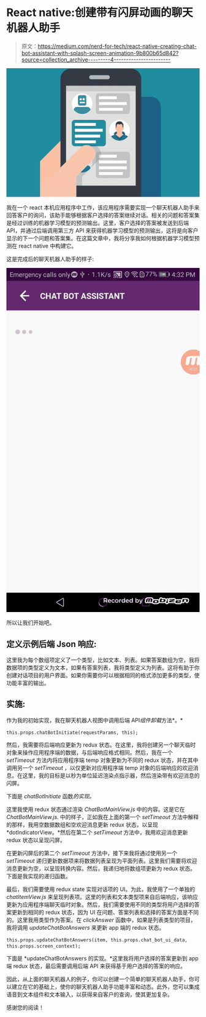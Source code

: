# React native:创建带有闪屏动画的聊天机器人助手

> 原文：<https://medium.com/nerd-for-tech/react-native-creating-chat-bot-assistant-with-splash-screen-animation-9b800b65d842?source=collection_archive---------4----------------------->

![](img/bc313da0b8fc594652098ad909169af4.png)

我在一个 react 本机应用程序中工作，该应用程序需要实现一个聊天机器人助手来回答客户的询问，该助手能够根据客户选择的答案继续对话。相关的问题和答案集是经过训练的机器学习模型的预测输出。这里，客户选择的答案被发送到后端 API，并通过后端调用第三方 API 来获得机器学习模型的预测输出，这将是向客户显示的下一个问题和答案集。在这篇文章中，我将分享我如何根据机器学习模型预测在 react native 中构建它。

这是完成后的聊天机器人助手的样子:

![](img/53ac0fff481a10115ffc3183d6f02e38.png)

所以让我们开始吧。

## 定义示例后端 Json 响应:

这里我为每个数组项定义了一个类型，比如文本、列表。如果答案数组为空，我将数据项的类型定义为文本，如果有答案列表，我将类型定义为列表。这将有助于你创建对话项目的用户界面。如果你需要你可以根据相同的格式添加更多的类型，使功能丰富的输出。

## 实施:

作为我的初始实现，我在聊天机器人视图中调用后端 API*组件卸载*方法*。*

```
this.props.chatBotInitiate(requestParams, this);
```

然后，我需要将后端响应更新为 redux 状态。在这里，我将创建另一个聊天临时对象来操作应用程序端的数据，与后端响应格式相同。然后，我在一个 *setTimeout* 方法内将应用程序端 temp 对象更新为不同的 redux 状态，并在其中调用另一个 *setTimeout* ，以仅更新对应用程序端 temp 对象的后端响应的欢迎消息。在这里，我的目标是以秒为单位延迟渲染点指示器，然后渲染带有欢迎消息的闪屏。

下面是 *chatBotInitiate* 函数*的实现。*

这里我使用 redux 状态通过渲染 *ChatBotMainView.js* 中的内容。这是它在 *ChatBotMainView.js.* 中的样子，正如我在上面的第一个 *setTimeout* 方法中解释的那样，我用空数据数组和空欢迎消息更新 redux 状态，以呈现 *dotIndicatorView。*然后在第二个 *setTimeout* 方法中，我用欢迎消息更新 redux 状态以呈现闪屏。

在更新闪屏后的第二个 *setTimeout* 方法中，接下来我将通过使用另一个 *setTimeout* 递归更新数据项来将数据列表呈现为平面列表。这里我们需要将欢迎消息更新为空，以呈现转换内容。然后，我递归地将数组项更新为 redux 状态。下面是我实现的递归函数。

最后，我们需要使用 redux state 实现对话项的 UI。为此，我使用了一个单独的 *chatItemView.js* 来呈现列表项。这里的列表和文本类型项来自后端响应，该响应更新为应用程序端聊天临时对象。然后，我们需要使用不同的类型将用户选择的答案更新到相同的 redux 状态，因为 UI 在问题、答案列表和选择的答案方面是不同的。这里我用类型作为答案。在 *clickAnswer* 函数中，如果是列表类型的项目，我将调用 *updateChatBotAnswers* 来更新 app 端的 redux 状态。

```
this.props.updateChatBotAnswers(item, this.props.chat_bot_ui_data, this.props.screen_context);
```

下面是 *updateChatBotAnswers 的实现。*这里我将用户选择的答案更新到 app 端 redux 状态，最后需要调用后端 API 来获得基于用户选择的答案的响应。

因此，从上面的聊天机器人的例子，你可以创建一个简单的聊天机器人助手，你可以建立在它的基础上，使你的聊天机器人助手功能丰富和动态。此外，您可以集成语音到文本组件和文本输入，以获得来自客户的查询，使其更加复杂。

感谢您的阅读！